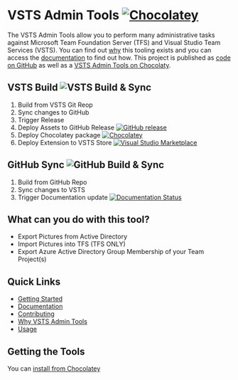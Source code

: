 # VSTS Admin Tools [![Chocolatey](https://img.shields.io/chocolatey/dt/vsts-admin-tools.svg?style=flat-square)](https://chocolatey.org/packages/vsts-admin-tools/)

The VSTS Admin Tools allow you to perform many administrative tasks against Microsoft Team Foundation Server (TFS) and Visual Studio Team Services (VSTS). You can find out [why](http://vsts-admin-tools.readthedocs.io/en/latest/why) this tooling exists and you can access the [documentation](http://vsts-admin-tools.readthedocs.io) to find out how. This project is published as [code on GitHub](https://github.com/nkdAgility/vsts-admin-tools/) as well as a [VSTS Admin Tools on Chocolaty](https://chocolatey.org/packages/vsts-admin-tools/).

## VSTS Build ![VSTS Build & Sync](https://nkdagility.visualstudio.com/_apis/public/build/definitions/d501b94b-2834-49e0-94c4-9947799e2a62/96/badge)

1. Build from VSTS Git Reop
1. Sync changes to GitHub
1. Trigger Release
  1. Deploy Assets to GitHub Release [![GitHub release](https://img.shields.io/github/release/nkdAgility/vsts-admin-tools.svg?maxAge=2592000)](https://github.com/nkdAgility/vsts-admin-tools/releases)
  1. Deploy Chocolatey package [![Chocolatey](https://img.shields.io/chocolatey/v/vsts-admin-tools.svg?style=flat-square)](https://chocolatey.org/packages/vsts-admin-tools/)
  1. Deploy Extension to VSTS Store [![Visual Studio Marketplace](https://vsmarketplacebadge.apphb.com/version-short/nkdagility.vsts-admin-tools.svg)](https://marketplace.visualstudio.com/items?itemName=nkdagility.vsts-admin-tools)

## GitHub Sync ![GitHub Build & Sync](https://nkdagility.visualstudio.com/_apis/public/build/definitions/d501b94b-2834-49e0-94c4-9947799e2a62/98/badge)

1. Build from GitHub Repo
1. Sync changes to VSTS
1. Trigger Documentation update [![Documentation Status](https://readthedocs.org/projects/vsts-admin-tools/badge/?version=latest)](http://vsts-admin-tools.readthedocs.org/en/latest/)


## What can you do with this tool?

- Export Pictures from Active Directory
- Import Pictures into TFS (TFS ONLY)
- Export Azure Active Directory Group Membership of your Team Project(s)

## Quick Links

 - [Getting Started](http://vsts-admin-tools.readthedocs.io/en/latest/getting-started)
 - [Documentation](http://vsts-admin-tools.readthedocs.io)
 - [Contributing](http://vsts-admin-tools.readthedocs.io/en/latest/#contributing)
 - [Why VSTS Admin Tools](http://vsts-admin-tools.readthedocs.io/en/latest/why)
 - [Usage](http://vsts-admin-tools.readthedocs.io/en/latest/usage/usage/)

## Getting the Tools

 You can [install from Chocolatey](https://chocolatey.org/packages/vsts-admin-tools/) 


